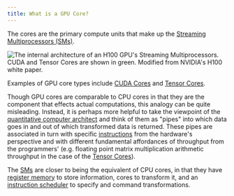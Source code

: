 ```yaml
---
title: What is a GPU Core?
---
```


The cores are the primary compute units that make up the
[Streaming Multiprocessors (SMs)](/gpu-glossary/device-hardware/streaming-multiprocessor).

![The internal architecture of an H100 GPU's Streaming Multiprocessors. CUDA and Tensor Cores are shown in green. Modified from NVIDIA's [H100 white paper](https://modal-cdn.com/gpu-glossary/gtc22-whitepaper-hopper.pdf).](themed-image://gh100-sm.svg)

Examples of GPU core types include
[CUDA Cores](/gpu-glossary/device-hardware/cuda-core) and
[Tensor Cores](/gpu-glossary/device-hardware/tensor-core).

Though GPU cores are comparable to CPU cores in that they are the component that
effects actual computations, this analogy can be quite misleading. Instead, it
is perhaps more helpful to take the viewpoint of the
[quantitative computer architect](https://archive.org/details/computerarchitectureaquantitativeapproach6thedition)
and think of them as "pipes" into which data goes in and out of which
transformed data is returned. These pipes are associated in turn with specific
[instructions](/gpu-glossary/device-software/streaming-assembler) from the
hardware's perspective and with different fundamental affordances of throughput
from the programmers' (e.g. floating point matrix multiplication arithmetic
throughput in the case of the
[Tensor Cores](/gpu-glossary/device-hardware/tensor-core)).

The [SMs](/gpu-glossary/device-hardware/streaming-multiprocessor) are closer to
being the equivalent of CPU cores, in that they have
[register memory](/gpu-glossary/device-hardware/register-file) to store
information, cores to transform it, and an
[instruction scheduler](/gpu-glossary/device-hardware/warp-scheduler) to specify
and command transformations.
